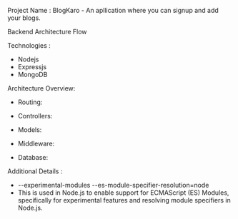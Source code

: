 Project Name : BlogKaro - An apllication where you can signup and add your blogs.

Backend Architecture Flow

Technologies : 
- Nodejs
- Expressjs
- MongoDB

Architecture Overview: 
- Routing: 

- Controllers: 

- Models: 

- Middleware: 

- Database: 





Additional Details :
 - --experimental-modules --es-module-specifier-resolution=node 
 - This is used in Node.js to enable support for ECMAScript (ES) Modules, specifically for experimental features and resolving module specifiers in Node.js.